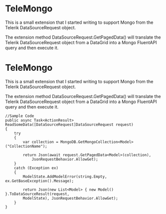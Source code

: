 # TeleMongo
This is a small extension that I started writing to support Mongo from the Telerik DataSourceRequest object.

The extension method DataSourceRequest.GetPagedData<T>() will translate the Telerik DataSourceRequest object from a DataGrid into a Mongo FluentAPI query and then execute it.

# TeleMongo
This is a small extension that I started writing to support Mongo from the Telerik DataSourceRequest object.

The extension method DataSourceRequest.GetPagedData<T>() will translate the Telerik DataSourceRequest object from a DataGrid into a Mongo FluentAPI query and then execute it.

    //Sample Code
    public async Task<ActionResult> ReadSomeData([DataSourceRequest]DataSourceRequest request)
    {
    	try
    	{
    		var collection = MongoDB.GetMongoCollection<Model>("CollectionName");
    
    		return Json(await request.GetPagedData<Model>(collection), 
                JsonRequestBehavior.AllowGet);
    	}
    	catch (Exception ex)
    	{
    		ModelState.AddModelError(string.Empty, ex.GetBaseException().Message);

    		return Json(new List<Model> { new Model() }.ToDataSourceResult(request, 
    		ModelState), JsonRequestBehavior.AllowGet);
    	}
    }
